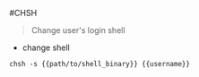 #CHSH

> Change user's login shell

- change shell

`chsh -s {{path/to/shell_binary}} {{username}}`
